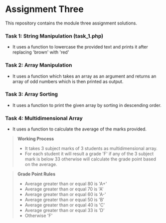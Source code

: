 # Assignment Three

This repository contains the module three assignment solutions.

### Task 1: String Manipulation (task_1.php)
- It uses a function to lowercase the provided text and prints it after replacing 'brown' with 'red'

### Task 2: Array Manipulation
- It uses a function which takes an array as an argument and returns an array of odd numbers which is then printed as output.

### Task 3: Array Sorting
- It uses a function to print the given array by sorting in descending order.

### Task 4: Multidimensional Array
- It uses a function to calculate the average of the marks provided.


> **Working Process**
> - It takes 3 subject marks of 3 students as multidimensional array.
> - For each student it will result a grade 'F' if any of the 3 subject mark is below 33 otherwise will calculate the grade point based on the average.


> **Grade Point Rules**
>
> - Average greater than or equal 80 is 'A+'
> - Average greater than or equal 70 is 'A'
> - Average greater than or equal 60 is 'A-'
> - Average greater than or equal 50 is 'B'
> - Average greater than or equal 40 is 'C'
> - Average greater than or equal 33 is 'D'
> - Otherwise 'F'

